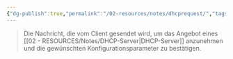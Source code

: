 ```yaml
---
{"dg-publish":true,"permalink":"/02-resources/notes/dhcprequest/","tags":["netzwerk/protocol"],"updated":"2024-08-02T01:52:19.000+02:00"}
---
```


>Die Nachricht, die vom Client gesendet wird, um das Angebot eines [[02 - RESOURCES/Notes/DHCP-Server\|DHCP-Server]] anzunehmen und die gewünschten Konfigurationsparameter zu bestätigen.